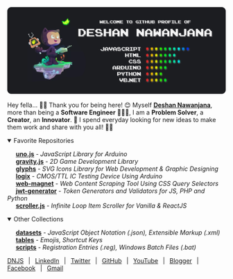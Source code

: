 <img src="./profile/dist/cover.svg">

Hey fella... 👋😃 Thank you for being here! 😊 Myself **[Deshan Nawanjana](http://deshan-nawanjana.github.io/)**, more than being a **Software Engineer** 👨🏻‍💻, I am a **Problem Solver**, a **Creator**, an **Innovator**. 🌟 I spend everyday looking for new ideas to make them work and share with you all! 🎉🎊

<details open>
<summary>Favorite Repositories</summary>

&nbsp;&nbsp;&nbsp;&nbsp;&nbsp;[**uno.js**](https://github.com/deshan-nawanjana/uno.js) - *JavaScript Library for Arduino*<br>
&nbsp;&nbsp;&nbsp;&nbsp;&nbsp;[**gravity.js**](https://github.com/deshan-nawanjana/gravity.js) - *2D Game Development Library*<br>
&nbsp;&nbsp;&nbsp;&nbsp;&nbsp;[**glyphs**](https://github.com/deshan-nawanjana/glyphs) - *SVG Icons Library for Web Development & Graphic Designing*<br>
&nbsp;&nbsp;&nbsp;&nbsp;&nbsp;[**logix**](https://github.com/deshan-nawanjana/logix) - *CMOS/TTL IC Testing Device Using Arduino*<br>
&nbsp;&nbsp;&nbsp;&nbsp;&nbsp;[**web-magnet**](https://github.com/deshan-nawanjana/web-magnet) - *Web Content Scraping Tool Using CSS Query Selectors*<br>
&nbsp;&nbsp;&nbsp;&nbsp;&nbsp;[**jwt-generator**](https://github.com/deshan-nawanjana/jwt-generator) - *Token Generators and Validators for JS, PHP and Python*<br>
&nbsp;&nbsp;&nbsp;&nbsp;&nbsp;[**scroller.js**](https://github.com/deshan-nawanjana/scroller.js) - *Infinite Loop Item Scroller for Vanilla & ReactJS*<br>

</details>

<details open>
<summary>Other Collections</summary>

&nbsp;&nbsp;&nbsp;&nbsp;&nbsp;[**datasets**](https://github.com/deshan-nawanjana/deshan-nawanjana.github.io/tree/main/datasets) - *JavaScript Object Notation (.json), Extensible Markup (.xml)*<br>
&nbsp;&nbsp;&nbsp;&nbsp;&nbsp;[**tables**](https://github.com/deshan-nawanjana/deshan-nawanjana/tree/main/tables) - *Emojis, Shortcut Keys*<br>
&nbsp;&nbsp;&nbsp;&nbsp;&nbsp;[**scripts**](https://github.com/deshan-nawanjana/deshan-nawanjana/tree/main/scripts) - *Registration Entries (.reg), Windows Batch Files (.bat)*<br>

</details>

[DNJS](https://dnjs.info/)
&ensp;|&ensp;
[LinkedIn](https://www.linkedin.com/in/deshan-nawanjana/)
&ensp;|&ensp;
[Twitter](https://twitter.com/DeshanNawanjana)
&ensp;|&ensp;
[GitHub](https://github.com/deshan-nawanjana)
&ensp;|&ensp;
[YouTube](https://www.youtube.com/channel/UCfqOF8_UTa6LhaujoFETqlQ)
&ensp;|&ensp;
[Blogger](https://dn-w.blogspot.com/)
&ensp;|&ensp;
[Facebook](https://www.facebook.com/mr.dnjs)
&ensp;|&ensp;
[Gmail](mailto:deshan.uok@gmail.com)